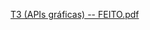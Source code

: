 [T3 (APIs gráficas) -- FEITO.pdf](https://github.com/user-attachments/files/17637794/T3.APIs.graficas.--.FEITO.pdf)
